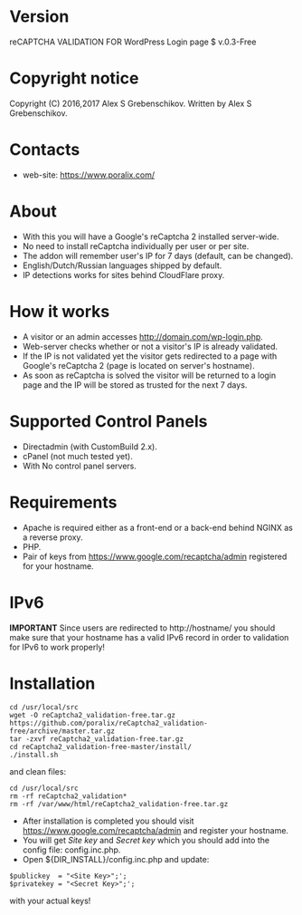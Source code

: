 # Version

reCAPTCHA VALIDATION FOR WordPress Login page $ v.0.3-Free

# Copyright notice

Copyright (C) 2016,2017 Alex S Grebenschikov.
Written by Alex S Grebenschikov.

# Contacts

- web-site:  https://www.poralix.com/

# About

- With this you will have a Google's reCaptcha 2 installed server-wide.
- No need to install reCaptcha individually per user or per site.
- The addon will remember user's IP for 7 days (default, can be changed).
- English/Dutch/Russian languages shipped by default.
- IP detections works for sites behind CloudFlare proxy.

# How it works

- A visitor or an admin accesses http://domain.com/wp-login.php.
- Web-server checks whether or not a visitor's IP is already validated.
- If the IP is not validated yet the visitor gets redirected to a page with Google's reCaptcha 2 (page is located on server's hostname).
- As soon as reCaptcha is solved the visitor will be returned to a login page and the IP will be stored as trusted for the next 7 days.

# Supported Control Panels

- Directadmin (with CustomBuild 2.x).
- cPanel (not much tested yet).
- With No control panel servers.

# Requirements

- Apache is required either as a front-end or a back-end behind NGINX as a reverse proxy.
- PHP.
- Pair of keys from https://www.google.com/recaptcha/admin registered for your hostname.

# IPv6 

**IMPORTANT** Since users are redirected to http://hostname/ you should make sure that your hostname has a valid IPv6 record in order to validation 
for IPv6 to work properly!

# Installation

```
cd /usr/local/src
wget -O reCaptcha2_validation-free.tar.gz https://github.com/poralix/reCaptcha2_validation-free/archive/master.tar.gz
tar -zxvf reCaptcha2_validation-free.tar.gz
cd reCaptcha2_validation-free-master/install/
./install.sh
```
and clean files:
```
cd /usr/local/src
rm -rf reCaptcha2_validation*
rm -rf /var/www/html/reCaptcha2_validation-free.tar.gz
```

- After installation is completed you should visit https://www.google.com/recaptcha/admin and register your hostname.
- You will get _Site key_ and _Secret key_ which you should add into the config file: config.inc.php.
- Open ${DIR_INSTALL}/config.inc.php and update:
```
$publickey  = "<Site Key>";';
$privatekey = "<Secret Key>";';
```
with your actual keys!
